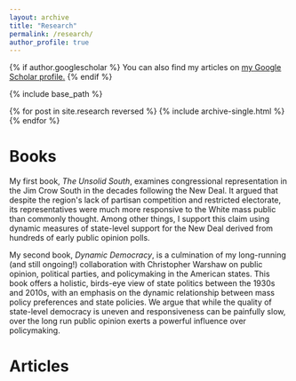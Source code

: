 ```yaml
---
layout: archive
title: "Research"
permalink: /research/
author_profile: true
---
```


{% if author.googlescholar %}
  You can also find my articles on <u><a href="{{author.googlescholar}}">my Google Scholar profile</a>.</u>
{% endif %}

{% include base_path %}

{% for post in site.research reversed %}
  {% include archive-single.html %}
{% endfor %}

# Books #

My first book, *The Unsolid South*, examines congressional representation in the Jim Crow South in the decades following the New Deal. It argued that despite the region's lack of partisan competition and restricted electorate, its representatives were much more responsive to the White mass public than commonly thought. Among other things, I support this claim using dynamic measures of state-level support for the New Deal derived from hundreds of early public opinion polls.

My second book, *Dynamic Democracy*, is a culmination of my long-running (and
still ongoing!) collaboration with Christopher Warshaw on public opinion,
political parties, and policymaking in the American states. This book offers a
holistic, birds-eye view of state politics between the 1930s and 2010s, with an
emphasis on the dynamic relationship between mass policy preferences and state
policies. We argue that while the quality of state-level democracy is uneven and
responsiveness can be painfully slow, over the long run public opinion exerts a
powerful influence over policymaking.

# Articles #

